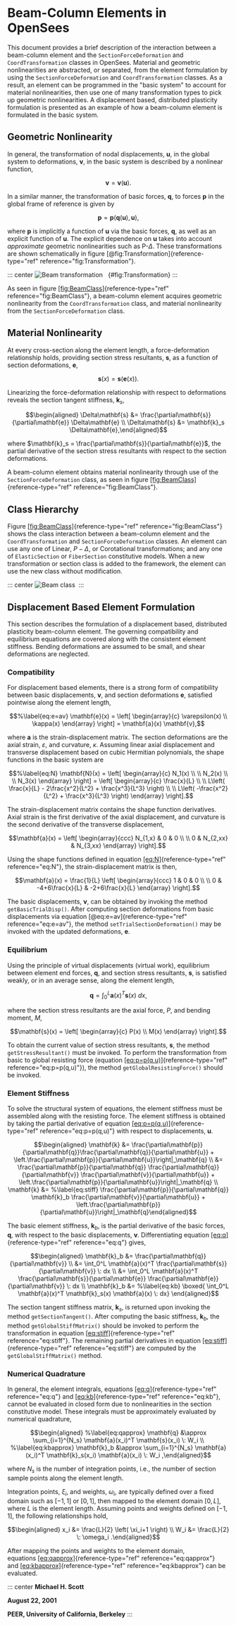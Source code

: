 
# Beam-Column Elements in OpenSees

This document provides a brief description of the interaction between a
beam-column element and the `SectionForceDeformation` and
`CoordTransformation` classes in OpenSees. Material and geometric
nonlinearities are abstracted, or separated, from the element
formulation by using the `SectionForceDeformation` and `CoordTransformation`
classes. As a result, an element can be programmed in the "basic system"
to account for material nonlinearities, then use one of many
transformation types to pick up geometric nonlinearities. A displacement
based, distributed plasticity formulation is presented as an example of
how a beam-column element is formulated in the basic system.

## Geometric Nonlinearity

In general, the transformation of nodal displacements, $\mathbf{u}$, in the
global system to deformations, $\mathbf{v}$, in the basic system is described
by a nonlinear function,

$$%\label{eq:v=v(u)}
\mathbf{v} = \mathbf{v}(\mathbf{u}).$$

In a similar manner, the transformation of basic forces, $\mathbf{q}$, to
forces $\mathbf{p}$ in the global frame of reference is given by

$$%\label{eq:p=p(q,u)}
\mathbf{p} = \mathbf{p}(\mathbf{q}(\mathbf{u}), \mathbf{u}),$$

where $\mathbf{p}$ is implicitly a function of $\mathbf{u}$ via the basic forces,
$\mathbf{q}$, as well as an explicit function of $\mathbf{u}$. The explicit dependence
on $\mathbf{u}$ takes into account *approximate* geometric nonlinearities such
as P-$\Delta$. These transformations are shown schematically in
figure [@fig:Transformation]{reference-type="ref"
reference="fig:Transformation"}.

::: center
![Beam transformation](BeamTransf.svg)  
{#fig:Transformation}
:::

As seen in
figure [\[fig:BeamClass\]](#fig:BeamClass){reference-type="ref"
reference="fig:BeamClass"}, a beam-column element acquires geometric
nonlinearity from the `CoordTransformation` class, and material
nonlinearity from the `SectionForceDeformation` class.

## Material Nonlinearity

At every cross-section along the element length, a force-deformation
relationship holds, providing section stress resultants, $\mathbf{s}$, as a
function of section deformations, $\mathbf{e}$,

$$%\label{eq:s=s(e)}
\mathbf{s}(x) = \mathbf{s}(\mathbf{e}(x)).$$

Linearizing the force-deformation relationship with respect to
deformations reveals the section tangent stiffness, $\mathbf{k}_s$,

$$\begin{aligned}
\Delta\mathbf{s} &= \frac{\partial\mathbf{s}}{\partial\mathbf{e}} \Delta\mathbf{e} \\
\Delta\mathbf{s} &= \mathbf{k}_s \Delta\mathbf{e},\end{aligned}$$

where $\mathbf{k}_s = \frac{\partial\mathbf{s}}{\partial\mathbf{e}}$, the partial
derivative of the section stress resultants with respect to the section
deformations.

A beam-column element obtains material nonlinearity through use of the
`SectionForceDeformation` class, as seen in
figure [\[fig:BeamClass\]](#fig:BeamClass){reference-type="ref"
reference="fig:BeamClass"}.

## Class Hierarchy

Figure [\[fig:BeamClass\]](#fig:BeamClass){reference-type="ref"
reference="fig:BeamClass"} shows the class interaction between a
beam-column element and the `CoordTransformation` and
`SectionForceDeformation` classes. An element can use any one of Linear,
$P-\Delta$, or Corotational transformations; and any one of `ElasticSection`
or `FiberSection` constitutive models. When a new transformation or
section class is added to the framework, the element can use the new
class without modification.

::: center
![Beam class](BeamClass.svg) 
:::

## Displacement Based Element Formulation

This section describes the formulation of a displacement based,
distributed plasticity beam-column element. The governing compatibility
and equilibrium equations are covered along with the consistent element
stiffness. Bending deformations are assumed to be small, and shear
deformations are neglected.

### Compatibility

For displacement based elements, there is a strong form of compatibility
between basic displacements, $\mathbf{v}$, and section deformations $\mathbf{e}$,
satisfied pointwise along the element length,

$$%\label{eq:e=av}
\mathbf{e}(x) =
\left[ \begin{array}{c} \varepsilon(x) \\ \kappa(x) \end{array} \right] =
\mathbf{a}(x) \mathbf{v},$$

where $\mathbf{a}$ is the strain-displacement matrix. The section deformations
are the axial strain, $\varepsilon$, and curvature, $\kappa$. Assuming
linear axial displacement and transverse displacement based on cubic
Hermitian polynomials, the shape functions in the basic system are

$$%\label{eq:N}
\mathbf{N}(x) =
\left[ \begin{array}{c} N_1(x) \\ \\ N_2(x) \\ \\ N_3(x) \end{array} \right] =
\left[ \begin{array}{c} \frac{x}{L} \\ \\
L\left( \frac{x}{L} - 2\frac{x^2}{L^2} + \frac{x^3}{L^3} \right) \\ \\
L\left( -\frac{x^2}{L^2} + \frac{x^3}{L^3} \right)
\end{array}
\right].$$

The strain-displacement matrix contains the shape function derivatives.
Axial strain is the first derivative of the axial displacement, and
curvature is the second derivative of the transverse displacement,

$$\mathbf{a}(x) = \left[ \begin{array}{ccc}
N_{1,x} & 0 & 0 \\ \\
0 & N_{2,xx} & N_{3,xx}
\end{array}
\right].$$

Using the shape functions defined in
equation [\[eq:N\]](#eq:N){reference-type="ref" reference="eq:N"}, the
strain-displacement matrix is then,

$$\mathbf{a}(x) = \frac{1}{L} \left[ \begin{array}{ccc}
1 & 0 & 0 \\ \\
0 & -4+6\frac{x}{L} & -2+6\frac{x}{L}
\end{array}
\right].$$

The basic displacements, $\mathbf{v}$, can be obtained by invoking the method
`getBasicTrialDisp()`. After computing section deformations from basic
displacements via equation [@eq:e=av]{reference-type="ref"
reference="eq:e=av"}, the method `setTrialSectionDeformation()` may be
invoked with the updated deformations, $\mathbf{e}$.

### Equilibrium

Using the principle of virtual displacements (virtual work), equilibrium
between element end forces, $\mathbf{q}$, and section stress resultants, $\mathbf{s}$,
is satisfied weakly, or in an average sense, along the element length,

$$%\label{eq:q}
\mathbf{q} = \int_0^L \mathbf{a}(x)^T \mathbf{s}(x) \: dx,$$

where the section stress resultants are the axial force, $P$, and
bending moment, $M$,

$$\mathbf{s}(x) =
\left[ \begin{array}{c} P(x) \\ M(x) \end{array} \right].$$

To obtain the current value of section stress resultants, $\mathbf{s}$, the
method `getStressResultant()` must be invoked. To perform the
transformation from basic to global resisting force
(equation [\[eq:p=p(q,u)\]](#eq:p=p(q,u)){reference-type="ref"
reference="eq:p=p(q,u)"}), the method `getGlobalResistingForce()` should
be invoked.

### Element Stiffness

To solve the structural system of equations, the element stiffness must
be assembled along with the resisting force. The element stiffness is
obtained by taking the partial derivative of
equation [\[eq:p=p(q,u)\]](#eq:p=p(q,u)){reference-type="ref"
reference="eq:p=p(q,u)"} with respect to displacements, $\mathbf{u}$.

$$\begin{aligned}
\mathbf{k} &= \frac{\partial\mathbf{p}}{\partial\mathbf{q}}\frac{\partial\mathbf{q}}{\partial\mathbf{u}} + \left.\frac{\partial\mathbf{p}}{\partial\mathbf{u}}\right|_\mathbf{q} \\
&= \frac{\partial\mathbf{p}}{\partial\mathbf{q}} \frac{\partial\mathbf{q}}{\partial\mathbf{v}} \frac{\partial\mathbf{v}}{\partial\mathbf{u}} +
\left.\frac{\partial\mathbf{p}}{\partial\mathbf{u}}\right|_\mathbf{q} \\
\mathbf{k} &= %\label{eq:stiff} 
\frac{\partial\mathbf{p}}{\partial\mathbf{q}} \mathbf{k}_b \frac{\partial\mathbf{v}}{\partial\mathbf{u}} +
\left.\frac{\partial\mathbf{p}}{\partial\mathbf{u}}\right|_\mathbf{q}\end{aligned}$$

The basic element stiffness, $\mathbf{k}_b$, is the partial derivative of
the basic forces, $\mathbf{q}$, with respect to the basic displacements,
$\mathbf{v}$. Differentiating
equation [\[eq:q\]](#eq:q){reference-type="ref" reference="eq:q"} gives,

$$\begin{aligned}
\mathbf{k}_b &= \frac{\partial\mathbf{q}}{\partial\mathbf{v}} \\
&= \int_0^L \mathbf{a}(x)^T \frac{\partial\mathbf{s}}{\partial\mathbf{v}} \: dx \\
&= \int_0^L \mathbf{a}(x)^T \frac{\partial\mathbf{s}}{\partial\mathbf{e}} \frac{\partial\mathbf{e}}{\partial\mathbf{v}} \: dx \\
\mathbf{k}_b &= %\label{eq:kb}
\boxed{
\int_0^L \mathbf{a}(x)^T \mathbf{k}_s(x) \mathbf{a}(x) \: dx}
\end{aligned}$$

The section tangent stiffness matrix, $\mathbf{k}_s$, is returned upon
invoking the method `getSectionTangent()`. After computing the basic
stiffness, $\mathbf{k}_b$, the method `getGlobalStiffMatrix()` should be
invoked to perform the transformation in
equation [\[eq:stiff\]](#eq:stiff){reference-type="ref"
reference="eq:stiff"}. The remaining partial derivatives in
equation [\[eq:stiff\]](#eq:stiff){reference-type="ref"
reference="eq:stiff"} are computed by the `getGlobalStiffMatrix()`
method.

### Numerical Quadrature

In general, the element integrals,
equations [\[eq:q\]](#eq:q){reference-type="ref" reference="eq:q"}
and [\[eq:kb\]](#eq:kb){reference-type="ref" reference="eq:kb"}, cannot
be evaluated in closed form due to nonlinearities in the section
constitutive model. These integrals must be approximately evaluated by
numerical quadrature,

$$\begin{aligned}
%\label{eq:qapprox}
\mathbf{q} &\approx
\sum_{i=1}^{N_s} \mathbf{a}(x_i)^T \mathbf{s}(x_i) \: W_i \\
%\label{eq:kbapprox}
\mathbf{k}_b &\approx
\sum_{i=1}^{N_s} \mathbf{a}(x_i)^T \mathbf{k}_s(x_i) \mathbf{a}(x_i) \: W_i ,\end{aligned}$$

where $N_s$ is the number of integration points, i.e., the number of
section sample points along the element length.

Integration points, $\xi_i$, and weights, $\omega_i$, are typically
defined over a fixed domain such as $\left[-1,1\right]$ or
$\left[0,1\right]$, then mapped to the element domain
$\left[0,L\right]$, where $L$ is the element length. Assuming points and
weights defined on $\left[-1,1\right]$, the following relationships
hold,

$$\begin{aligned}
x_i &= \frac{L}{2} \left( \xi_i+1 \right) \\
W_i &= \frac{L}{2} \: \omega_i .\end{aligned}$$

After mapping the points and weights to the element domain,
equations [\[eq:qapprox\]](#eq:qapprox){reference-type="ref"
reference="eq:qapprox"}
and [\[eq:kbapprox\]](#eq:kbapprox){reference-type="ref"
reference="eq:kbapprox"} can be evaluated.

::: center
**Michael H. Scott**

**August 22, 2001**

**PEER, University of California, Berkeley**
:::
